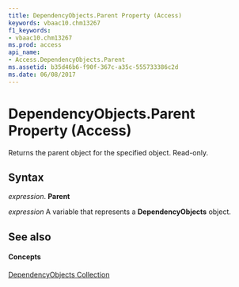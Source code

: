 ```yaml
---
title: DependencyObjects.Parent Property (Access)
keywords: vbaac10.chm13267
f1_keywords:
- vbaac10.chm13267
ms.prod: access
api_name:
- Access.DependencyObjects.Parent
ms.assetid: b35d46b6-f90f-367c-a35c-555733386c2d
ms.date: 06/08/2017
---
```



# DependencyObjects.Parent Property (Access)

Returns the parent object for the specified object. Read-only.


## Syntax

 _expression_. **Parent**

 _expression_ A variable that represents a **DependencyObjects** object.


## See also


#### Concepts


[DependencyObjects Collection](dependencyobjects-object-access.md)


